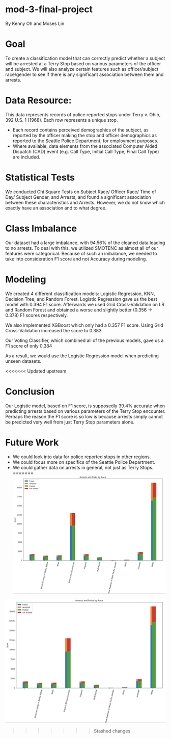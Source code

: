 # mod-3-final-project
By Kenny Oh and Moses Lin

# Goal
To create a classification model that can correctly predict whether a subject will be arrested at a Terry Stop based on various parameters of the officer and subject. We will also analyze certain features such as officer/subject race/gender to see if there is any significant association between them and arrests.

# Data Resource:
This data represents records of police reported stops under Terry v. Ohio, 392 U.S. 1 (1968). Each row represents a unique stop.

* Each record contains perceived demographics of the subject, as reported by the officer making the stop and officer demographics as reported to the Seattle Police Department, for employment purposes.
* Where available, data elements from the associated Computer Aided Dispatch (CAD) event (e.g. Call Type, Initial Call Type, Final Call Type) are included.

# Statistical Tests
We conducted Chi Square Tests on Subject Race/ Officer Race/ Time of Day/ Subject Gender, and Arrests, and found a significant association between these characteristics and Arrests. However, we do not know which exactly have an association and to what degree.

# Class Imbalance
Our dataset had a large imbalance, with 94.56% of the cleaned data leading to no arrests. To deal with this, we utilized SMOTENC as almost all of our features were categorical. Because of such an imbalance, we needed to take into consideration F1 score and not Accuracy during modeling.

# Modeling
We created 4 different classification models: Logistic Regression, KNN, Decision Tree, and Random Forest. Logistic Regression gave us the best model with 0.394 F1 score. Afterwards we used Grid Cross-Validation on LR and Random Forest and obtained a worse and slightly better (0.356 -> 0.378) F1 scores respectively.

We also implemented XGBoost which only had a 0.357 F1 score. Using Grid Cross-Validation increased the score to 0.383

Our Voting Classifier, which combined all of the previous models, gave us a F1 score of only 0.384

As a result, we would use the Logistic Regression model when predicting unseen datasets.

<<<<<<< Updated upstream
# Conclusion
Our Logistic model, based on F1 score, is supposedly 39.4% accurate when predicting arrests based on various parameters of the Terry Stop encounter. Perhaps the reason the F1 score is so low is because arrests simply cannot be predicted very well from just Terry Stop parameters alone.

# Future Work
- We could look into data for police reported stops in other regions.
- We could focus more on specifics of the Seattle Police Department.
- We could gather data on arrests in general, not just as Terry Stops.
=======
![Image](https://github.com/kenyo/mod-3-final-project/blob/master/images/arrests_by_race.png)

![Image](https://github.com/kenyo/mod-3-final-project/blob/master/images/arrests_by_race.png)
>>>>>>> Stashed changes
